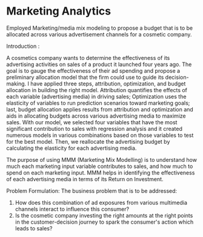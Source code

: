 # Marketing Analytics

Employed Marketing/media mix modeling to propose a budget that is to be allocated across various advertisement channels for a cosmetic company.

Introduction :

A cosmetics company wants to determine the effectiveness of its advertising activities on sales of a product it launched four years ago. The goal is to gauge the effectiveness of their ad spending and propose a preliminary allocation model that the firm could use to guide its decision-making. I have applied three steps, attribution, optimization, and budget allocation in building the right model. Attribution quantifies the effects of each variable (advertising media) in driving sales; Optimization uses the elasticity of variables to run prediction scenarios toward marketing goals; last, budget allocation applies results from attribution and optimization and aids in allocating budgets across various advertising media to maximize sales. With our model, we selected four variables that have the most significant contribution to sales with regression analysis and it created numerous models in various combinations based on those variables to test for the best model. Then,  we reallocate the advertising budget by calculating the elasticity for each advertising media.

The purpose of using MMM (Marketing Mix Modelling) is to understand how much each marketing input variable contributes to sales, and how much to spend on each marketing input. MMM helps in identifying the effectiveness of each advertising media in terms of its Return on Investment.

Problem Formulation:
The business problem that is to be addressed:
1. How does this combination of ad exposures from various multimedia channels interact to influence this consumer?
2. Is the cosmetic company investing the right amounts at the right points in the customer-decision journey to spark the consumer's action which leads to sales?
